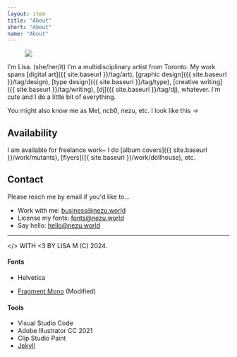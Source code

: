 ```yaml
---
layout: item
title: "About"
short: "About"
name: "About"
---
```


<figure class="float right">
  <img src="{{ site.baseurl }}/assets/img/lisa_nobg.png">
</figure>

<!-- ### who? -->

I'm Lisa. (she/her/it) I'm a multidisciplinary artist from Toronto. My work spans [digital art]({{ site.baseurl }}/tag/art), [graphic design]({{ site.baseurl }}/tag/design), [type design]({{ site.baseurl }}/tag/type), [creative writing]({{ site.baseurl }}/tag/writing), [dj]({{ site.baseurl }}/tag/dj), whatever. I'm cute and I do a little bit of everything.

You might also know me as Mel, ncb0, nezu, etc. <span class="desktop">I look like this &rarr;</span>

## Availability

I am available for freelance work~ I do [album covers]({{ site.baseurl }}/work/mutants), [flyers]({{ site.baseurl }}/work/dollhouse), etc.

## Contact

Please reach me by email if you'd like to…

- Work with me: [business@nezu.world](mailto:business@nezu.world)
- License my fonts: [fonts@nezu.world](mailto:fonts@nezu.world)
- Say hello: [hello@nezu.world](mailto:hello@nezu.world)

<hr style="clear:none" />

<!-- * * * -->

<!-- ## nezu.world -->

&lt;/&gt; WITH <3 BY LISA M (C) 2024.

#### Fonts

- Helvetica
<!-- - tm-lagrange-mono (top secret…!) -->
- [Fragment Mono](https://github.com/weiweihuanghuang/fragment-mono) (Modified)

#### Tools

- Visual Studio Code
- Adobe Illustrator CC 2021
- Clip Studio Paint
- [Jekyll](http://jekyllrb.com)

<!-- * * *

#### my buddies

<a class="banner clean" href="http://yogurt200.com">
  <img class="banner" src="{{ site.baseurl }}/assets/banner/sofa.png">
</a>
<a class="banner clean" href="http://pluslorem.wiki">
  <img class="banner" src="{{ site.baseurl }}/assets/banner/osa.png">
</a>
<a class="banner clean" href="https://melliebell.neocities.org/">
  <img class="banner" src="{{ site.baseurl }}/assets/banner/mellie.png">
</a>
<a class="banner clean" href="https://razerek.com">
  <img class="banner" src="{{ site.baseurl }}/assets/banner/razerek.gif">
</a>
<a class="banner clean" href="https://teamcpu.neocities.org/">
  <img class="banner" src="{{ site.baseurl }}/assets/banner/lyla.png">
</a> -->
